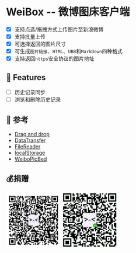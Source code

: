 # WeiBox -- 微博图床客户端

- [x] 支持点选/拖拽方式上传图片至新浪微博
- [x] 支持批量上传
- [x] 可选择返回的图片尺寸
- [x] 可生成`图片链接`、`HTML`、`UBB`和`MarkDown`四种格式
- [x] 支持返回`https`安全协议的图片地址

## 🚀 Features
- [ ] 历史记录同步
- [ ] 浏览和删除历史记录

## 🔗 参考  
- [Drag and drop](https://developer.mozilla.org/en-US/docs/Web/Guide/HTML/Drag_and_drop)  
- [DataTransfer](https://developer.mozilla.org/en-US/docs/Web/API/DataTransfer)  
- [FileReader](https://developer.mozilla.org/en/docs/Web/API/FileReader)  
- [localStorage](https://developer.mozilla.org/en/docs/Web/API/Window/localStorage)  
- [WeiboPicBed](https://github.com/suxiaogang/WeiboPicBed)

## 💰捐赠  
<img width="150px" src="./static/assets/alipay.png">
<img width="150px" src="./static/assets/wechat.png">


